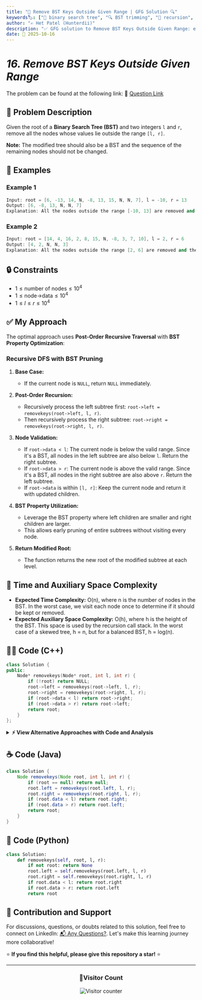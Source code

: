 ```yaml
---
title: "🌳 Remove BST Keys Outside Given Range | GFG Solution 🔍"
keywords🏷️: ["🌳 binary search tree", "🔍 BST trimming", "📍 recursion", "🔄 tree traversal", "📘 GFG", "🏁 competitive programming", "📚 DSA"]
author: "✍️ Het Patel (Hunterdii)"
description: "✅ GFG solution to Remove BST Keys Outside Given Range: efficiently trim a BST to keep only nodes within a specified range using recursive DFS. 🚀"
date: 📅 2025-10-16
---
```


# *16. Remove BST Keys Outside Given Range*

The problem can be found at the following link: 🔗 [Question Link](https://www.geeksforgeeks.org/problems/remove-bst-keys-outside-given-range/1)

## **🧩 Problem Description**

Given the root of a **Binary Search Tree (BST)** and two integers `l` and `r`, remove all the nodes whose values lie outside the range `[l, r]`.

**Note:** The modified tree should also be a BST and the sequence of the remaining nodes should not be changed.

## **📘 Examples**

### Example 1
```cpp
Input: root = [6, -13, 14, N, -8, 13, 15, N, N, 7], l = -10, r = 13
Output: [6, -8, 13, N, N, 7]
Explanation: All the nodes outside the range [-10, 13] are removed and the modified tree is a valid BST.
```

### Example 2
```cpp
Input: root = [14, 4, 16, 2, 8, 15, N, -8, 3, 7, 10], l = 2, r = 6
Output: [4, 2, N, N, 3]
Explanation: All the nodes outside the range [2, 6] are removed and the modified tree is a valid BST.
```

## **🔒 Constraints**

* $1 \le \text{number of nodes} \le 10^4$
* $1 \le \text{node->data} \le 10^4$
* $1 \le l \le r \le 10^4$

## **✅ My Approach**

The optimal approach uses **Post-Order Recursive Traversal** with **BST Property Optimization**:

### **Recursive DFS with BST Pruning**

1. **Base Case:**
   * If the current node is `NULL`, return `NULL` immediately.

2. **Post-Order Recursion:**
   * Recursively process the left subtree first: `root->left = removekeys(root->left, l, r)`.
   * Then recursively process the right subtree: `root->right = removekeys(root->right, l, r)`.

3. **Node Validation:**
   * If `root->data < l`: The current node is below the valid range. Since it's a BST, all nodes in the left subtree are also below `l`. Return the right subtree.
   * If `root->data > r`: The current node is above the valid range. Since it's a BST, all nodes in the right subtree are also above `r`. Return the left subtree.
   * If `root->data` is within `[l, r]`: Keep the current node and return it with updated children.

4. **BST Property Utilization:**
   * Leverage the BST property where left children are smaller and right children are larger.
   * This allows early pruning of entire subtrees without visiting every node.

5. **Return Modified Root:**
   * The function returns the new root of the modified subtree at each level.

## 📝 Time and Auxiliary Space Complexity

* **Expected Time Complexity:** O(n), where n is the number of nodes in the BST. In the worst case, we visit each node once to determine if it should be kept or removed.
* **Expected Auxiliary Space Complexity:** O(h), where h is the height of the BST. This space is used by the recursion call stack. In the worst case of a skewed tree, h = n, but for a balanced BST, h = log(n).

## **🧑‍💻 Code (C++)**
```cpp
class Solution {
public:
    Node* removekeys(Node* root, int l, int r) {
        if (!root) return NULL;
        root->left = removekeys(root->left, l, r);
        root->right = removekeys(root->right, l, r);
        if (root->data < l) return root->right;
        if (root->data > r) return root->left;
        return root;
    }
};
```

<details>
<summary><b>⚡ View Alternative Approaches with Code and Analysis</b></summary>

## 📊 **2️⃣ Iterative with Stack Approach**

### 💡 Algorithm Steps:

1. Use a stack to simulate recursive calls iteratively.
2. Process nodes in post-order traversal to handle children first.
3. Replace parent references based on range conditions.
4. Build the filtered tree bottom-up without recursion overhead.
```cpp
class Solution {
public:
    Node* removekeys(Node* root, int l, int r) {
        if (!root) return NULL;
        stack<Node*> st;
        st.push(root);
        unordered_map<Node*, Node*> processed;
        while (!st.empty()) {
            Node* curr = st.top();
            if ((curr->left && !processed.count(curr->left)) || 
                (curr->right && !processed.count(curr->right))) {
                if (curr->right) st.push(curr->right);
                if (curr->left) st.push(curr->left);
            } else {
                st.pop();
                Node* left = curr->left ? processed[curr->left] : NULL;
                Node* right = curr->right ? processed[curr->right] : NULL;
                if (curr->data >= l && curr->data <= r) {
                    curr->left = left;
                    curr->right = right;
                    processed[curr] = curr;
                } else if (curr->data < l) {
                    processed[curr] = right;
                } else {
                    processed[curr] = left;
                }
            }
        }
        return processed[root];
    }
};
```

### 📝 **Complexity Analysis:**

* **Time:** ⏱️ O(n) - Visit each node once
* **Auxiliary Space:** 💾 O(n) - Stack and map storage

### ✅ **Why This Approach?**

* Avoids recursion stack overflow for deep trees
* Explicit control over traversal order
* Good for environments with limited stack space

## 📊 **3️⃣ Two-Pass Approach**

### 💡 Algorithm Steps:

1. First pass: Remove all nodes less than left boundary.
2. Second pass: Remove all nodes greater than right boundary.
3. Process each boundary separately for clearer logic.
4. Combine results to get final trimmed tree.
```cpp
class Solution {
public:
    Node* removekeys(Node* root, int l, int r) {
        root = trimLeft(root, l);
        root = trimRight(root, r);
        return root;
    }
    Node* trimLeft(Node* n, int l) {
        if (!n) return NULL;
        if (n->data < l) return trimLeft(n->right, l);
        n->left = trimLeft(n->left, l);
        return n;
    }
    Node* trimRight(Node* n, int r) {
        if (!n) return NULL;
        if (n->data > r) return trimRight(n->left, r);
        n->right = trimRight(n->right, r);
        return n;
    }
};
```

### 📝 **Complexity Analysis:**

* **Time:** ⏱️ O(n) - Two passes through tree
* **Auxiliary Space:** 💾 O(h) - Recursion depth

### ✅ **Why This Approach?**

* Separates concerns for easier debugging
* More modular and testable code structure
* Clear boundary handling logic

## 📊 **4️⃣ Early Termination Optimization**

### 💡 Algorithm Steps:

1. Check current node's validity before processing children.
2. If node is outside range, skip to appropriate subtree immediately.
3. Only recurse on both children if current node is valid.
4. Reduces unnecessary recursive calls for invalid subtrees.
```cpp
class Solution {
public:
    Node* removekeys(Node* root, int l, int r) {
        return filter(root, l, r);
    }
    
    Node* filter(Node* node, int l, int r) {
        if (!node) return NULL;
        if (node->data < l) return filter(node->right, l, r);
        if (node->data > r) return filter(node->left, l, r);
        node->left = filter(node->left, l, r);
        node->right = filter(node->right, l, r);
        return node;
    }
};
```

### 📝 **Complexity Analysis:**

* **Time:** ⏱️ O(n) - Single pass through tree
* **Auxiliary Space:** 💾 O(h) - Recursion stack height

### ✅ **Why This Approach?**

* Cleaner early termination logic
* Reduces unnecessary subtree traversals
* More efficient for sparse valid ranges

## 🆚 **🔍 Comparison of Approaches**

| 🚀 **Approach**                    | ⏱️ **Time Complexity** | 💾 **Space Complexity** | ✅ **Pros**                        | ⚠️ **Cons**                           |
| ---------------------------------- | ---------------------- | ----------------------- | --------------------------------- | ------------------------------------- |
| 🌲 **Recursive DFS**              | 🟢 O(n)                | 🟢 O(h)                 | 🚀 Clean and concise              | 🔄 Recursion overhead                |
| 🔍 **Iterative Stack**            | 🟢 O(n)                | 🟡 O(n)                 | 📖 No recursion limit             | 💾 More space overhead               |
| ✂️ **Two-Pass**                   | 🟢 O(n)                | 🟢 O(h)                 | 📖 Modular structure              | 🔄 Multiple traversals               |
| 🔄 **Early Termination**          | 🟢 O(n)                | 🟢 O(h)                 | ⭐ Optimal pruning                | 🔧 Similar to main approach          |

### 🏆 **Best Choice Recommendation**

| 🎯 **Scenario**                                    | 🎖️ **Recommended Approach**          | 🔥 **Performance Rating** |
| -------------------------------------------------- | ------------------------------------- | ------------------------- |
| 🏅 **Optimal performance needed**                     | 🥇 **Recursive DFS**                 | ★★★★★                     |
| 📖 **Deep tree handling**                             | 🥈 **Iterative Stack**               | ★★★★☆                     |
| 🔧 **Modularity priority**                            | 🥉 **Two-Pass**                      | ★★★★☆                     |
| 🎯 **Sparse ranges**                                  | 🏅 **Early Termination**             | ★★★★★                     |

</details>

## **☕ Code (Java)**
```java
class Solution {
    Node removekeys(Node root, int l, int r) {
        if (root == null) return null;
        root.left = removekeys(root.left, l, r);
        root.right = removekeys(root.right, l, r);
        if (root.data < l) return root.right;
        if (root.data > r) return root.left;
        return root;
    }
}
```

## **🐍 Code (Python)**
```python
class Solution:
    def removekeys(self, root, l, r):
        if not root: return None
        root.left = self.removekeys(root.left, l, r)
        root.right = self.removekeys(root.right, l, r)
        if root.data < l: return root.right
        if root.data > r: return root.left
        return root
```

## 🧠 Contribution and Support

For discussions, questions, or doubts related to this solution, feel free to connect on LinkedIn: [📬 Any Questions?](https://www.linkedin.com/in/patel-hetkumar-sandipbhai-8b110525a/). Let's make this learning journey more collaborative!

⭐ **If you find this helpful, please give this repository a star!** ⭐

---

<div align="center">
  <h3><b>📍Visitor Count</b></h3>
</div>

<p align="center">
  <img src="https://visitor-badge.laobi.icu/badge?page_id=Hunterdii.GeeksforGeeks-POTD" alt="Visitor counter" />
</p>
